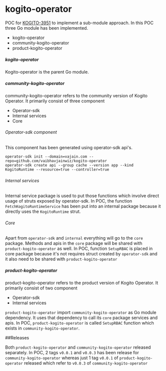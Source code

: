 # kogito-operator

POC for [KOGITO-3951](https://issues.redhat.com/browse/KOGITO-3951) to implement a sub-module approach.
In this POC three Go module has been implemented.
* kogito-operator
 * community-kogito-operator
 * product-kogito-operator

##### kogito-operator
Kogito-operator is the parent Go module.

##### community-kogito-operator
community-kogito-operator refers to the community version of Kogito Operator. It primarily consist of three component
* Operator-sdk
* Internal services
* Core

###### Operator-sdk component
This component has been generated using operator-sdk api's.
```shell script
operator-sdk init --domain=vajain.com --repo=github.com/vaibhavjainwiz/kogito-operator
operator-sdk create api --group cache --version app --kind KogitoRuntime --resource=true --controller=true
```

###### Internal services
Internal service package is used to put those functions which involve direct usage of struts exposed by operator-sdk.
In POC, the function `FetchKogitoRuntimeService` has been put into an internal package because it directly uses the `KogitoRuntime` strut.

###### Core
Apart from `operator-sdk` and `internal` everything will go to the `core` package. Methods and apis in the `core` package will be shared with `product-kogito-operator` as well.
In POC, function `SetupRBAC` is placed in core package because it's not requires struct created by `operator-sdk` and it also need to be shared with `product-kogito-operator`

##### product-kogito-operator
product-kogito-operator refers to the product version of Kogito Operator. It primarily consist of two component
* Operator-sdk
* Internal services

`product-kogito-operator` import `community-kogito-operator` as Go module dependency. It uses that dependency to call its `core` package services and apis. 
In POC, `product-kogito-operator` is called `SetupRBAC` function which exists in `community-kogito-operator`.

##Releases

Both `product-kogito-operator` and `community-kogito-operator` released separately.
In POC, 2 tags `v0.0.1` and `v0.0.3` has been release for `community-kogito-operator` whereas just 1 tag `v0.0.1` of `product-kogito-operator` released which refer to `v0.0.3` of `community-kogito-operator` 
